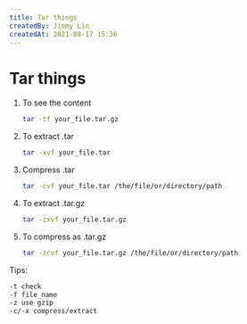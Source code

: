 ```yaml
---
title: Tar things
createdBy: Jimmy Lin
createdAt: 2021-08-17 15:36
---
```


# Tar things

1. To see the content

    ```bash
    tar -tf your_file.tar.gz
    ```

2. To extract .tar

    ```bash
    tar -xvf your_file.tar
    ```

3. Compress .tar

    ```bash
    tar -cvf your_file.tar /the/file/or/directory/path
    ```

4. To extract .tar.gz

    ```bash
    tar -zxvf your_file.tar.gz
    ```

5. To compress as .tar.gz

    ```bash
    tar -zcvf your_file.tar.gz /the/file/or/directory/path	
    ```

Tips:

```bash
-t check
-f file_name
-z use gzip
-c/-x compress/extract
```